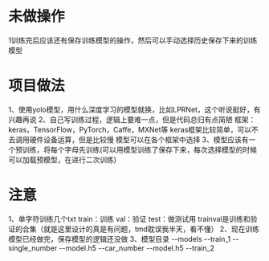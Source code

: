 # 未做操作
1训练完后应该还有保存训练模型的操作，然后可以手动选择历史保存下来的训练模型

# 项目做法
1、使用yolo模型，用什么深度学习的模型就换，比如LPRNet，这个听说挺好，有兴趣再说
2、自己写训练过程，逻辑上要难一点，但是代码总归有点简陋
    框架：keras，TensorFlow，PyTorch，Caffe，MXNet等
        keras框架比较简单，可以不去调用硬件设备运算，但是比较慢
    模型可以在各个框架中选择
3、模型应该有一个预训练，将每个字母先训练(可以用模型训练了保存下来，每次选择模型的时候可以加载预模型，在进行二次训练)

# 注意
1、单字符训练几个txt
    train：训练
    val：验证
    test：做测试用
    trainval是训练和验证的合集（就是这里设计的真是有问题，tmd耽误我半天，看不懂）
2、现在训练模型已经做完，保存模型的逻辑还没做
3、模型目录
    --models
        --train_1
            --single_number
                --model.h5
            --car_number
                --model.h5
        --train_2